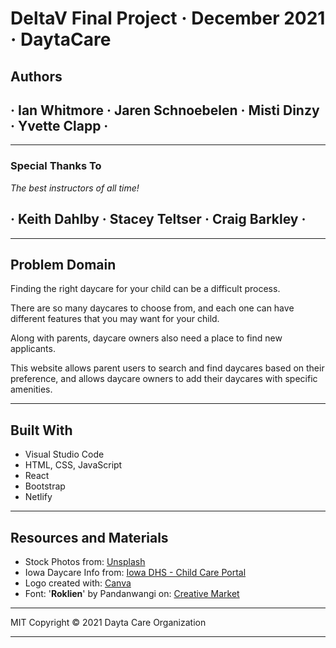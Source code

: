 # DeltaV Final Project &middot; December 2021 &middot; DaytaCare

## Authors

## &middot; Ian Whitmore  &middot; Jaren Schnoebelen &middot; Misti Dinzy  &middot; Yvette Clapp &middot;

---

### Special Thanks To

*The best instructors of all time!*

## &middot; Keith Dahlby &middot; Stacey Teltser &middot; Craig Barkley &middot;

---

## Problem Domain

Finding the right daycare for your child can be a difficult process.

There are so many daycares to choose from, and each one can have different features that you may want for your child.

Along with parents, daycare owners also need a place to find new applicants.

This website allows parent users to search and find daycares based on their preference, and allows daycare owners to add their daycares with specific amenities.

---

## Built With

- Visual Studio Code
- HTML, CSS, JavaScript
- React
- Bootstrap
- Netlify

---

## Resources and Materials

- Stock Photos from: [Unsplash](https://unsplash.com/)
- Iowa Daycare Info from: [Iowa DHS - Child Care Portal](http://ccmis.dhs.state.ia.us/ClientPortal/ProviderSearch.aspx)
- Logo created with: [Canva](https://www.canva.com/)
- Font: '**Roklien**' by Pandanwangi on: [Creative Market](https://creativemarket.com/pandanwangi/6595473-Roklien-Fancy-Display-Font)

---

MIT Copyright &copy; 2021 Dayta Care Organization

---
